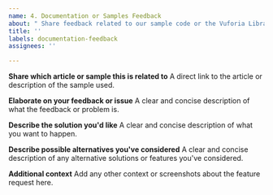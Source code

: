 ```yaml
---
name: 4. Documentation or Samples Feedback
about: " Share feedback related to our sample code or the Vuforia Library."
title: ''
labels: documentation-feedback
assignees: ''

---
```


**Share which article or sample this is related to**
A direct link to the article or description of the sample used.

**Elaborate on your feedback or issue**
A clear and concise description of what the feedback or problem is.

**Describe the solution you'd like**
A clear and concise description of what you want to happen.

**Describe possible alternatives you've considered**
A clear and concise description of any alternative solutions or features you've considered.

**Additional context**
Add any other context or screenshots about the feature request here.
